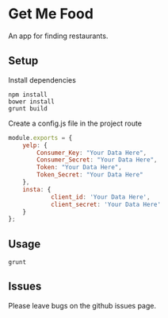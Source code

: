 # Get Me Food

An app for finding restaurants.

## Setup

Install dependencies

```shell
npm install
bower install
grunt build
```

Create a config.js file in the project route

```javascript
module.exports = {
    yelp: {
        Consumer_Key: "Your Data Here",
        Consumer_Secret: "Your Data Here",
        Token: "Your Data Here",
        Token_Secret: "Your Data Here"
    },
    insta: {
            client_id: 'Your Data Here',
            client_secret: 'Your Data Here'
    }
};
```

## Usage

```
grunt
```

## Issues
Please leave bugs on the github issues page.